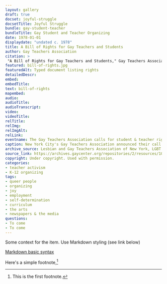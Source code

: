 ```yaml
--- 
layout: gallery
draft: true
docset: joyful-struggle
docsetTitle: Joyful Struggle
bundle: gay-student-teacher
bundleTitle: Gay Student and Teacher Organizing
date: 1978-01-01
displaydate: "undated c. 1978" 
title: A Bill of Rights for Gay Teachers and Students
author: Gay Teachers Association
citation: > 
 "A Bill of Rights for Gay Teachers and Students," Gay Teachers Association, in New York City Civil Rights History Project, Accessed: [Month Day, Year], https://nyccivilrightshistory.org/gallery/bill-of-rights.
featured: bill-of-rights.jpg
featuredAlt: Typed document listing rights
detailedDescr: 
embed: 
embedTitle: 
text: bill-of-rights
mapembed: 
audio: 
audioTitle: 
audioTranscript: 
video: 
videoTitle: 
relTitle: 
relImg: 
relImgAlt: 
relLink: 
eventname: The Gay Teachers Association calls for student & teacher rights.
caption: New York City's Gay Teachers Association announced their call for student & teacher rights.
archive_source: Lesbian and Gay Teachers Association of New York, LGBT Community Center National History Archive
source_link: https://archives.gaycenter.org/repositories/2/resources/100
copyright: Under copyright. Used with permission.
categories: 
- teacher activism
- K-12 organizing
tags: 
- queer people
- organizing 
- joy
- employment
- self-determination
- curriculum
- the arts 
- newspapers & the media
questions: 
- To come 
- To come 
--- 
```


Some context for the item. Use Markdown styling (see link below)

[Markdown basic syntax](https://www.markdownguide.org/basic-syntax/)

Here's a simple footnote,[^1]

[^1]: This is the first footnote.
